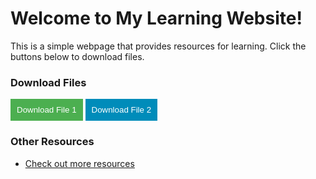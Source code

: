 # Welcome to My Learning Website!

This is a simple webpage that provides resources for learning. Click the buttons below to download files.

### Download Files

<button style="padding:10px; background-color:#4CAF50; color:white; border:none; cursor:pointer;">
    <a href="file1.zip" style="color:white; text-decoration:none;">Download File 1</a>
</button>

<button style="padding:10px; background-color:#008CBA; color:white; border:none; cursor:pointer;">
    <a href="file2.pdf" style="color:white; text-decoration:none;">Download File 2</a>
</button>

### Other Resources
- [Check out more resources](https://example.com)
